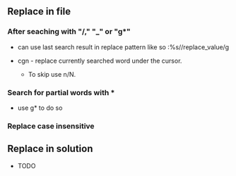 ## Replace in file

### After seaching with "/," "\_" or "g\*"

- can use last search result in replace pattern like so :%s//replace_value/g

- cgn - replace currently searched word under the cursor.
  - To skip use n/N.

### Search for partial words with \*

- use g\* to do so

### Replace case insensitive

## Replace in solution

- TODO
